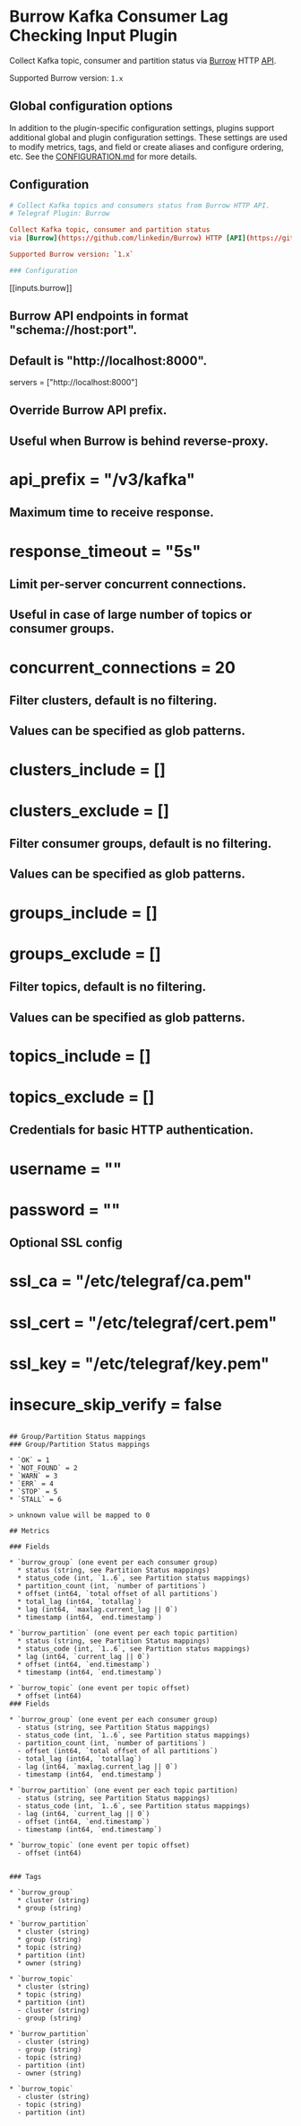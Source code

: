 # Burrow Kafka Consumer Lag Checking Input Plugin

Collect Kafka topic, consumer and partition status via
[Burrow](https://github.com/linkedin/Burrow) HTTP
[API](https://github.com/linkedin/Burrow/wiki/HTTP-Endpoint).

Supported Burrow version: `1.x`

## Global configuration options <!-- @/docs/includes/plugin_config.md -->

In addition to the plugin-specific configuration settings, plugins support
additional global and plugin configuration settings. These settings are used to
modify metrics, tags, and field or create aliases and configure ordering, etc.
See the [CONFIGURATION.md][CONFIGURATION.md] for more details.

[CONFIGURATION.md]: ../../../docs/CONFIGURATION.md

## Configuration

```toml @sample.conf
# Collect Kafka topics and consumers status from Burrow HTTP API.
# Telegraf Plugin: Burrow

Collect Kafka topic, consumer and partition status
via [Burrow](https://github.com/linkedin/Burrow) HTTP [API](https://github.com/linkedin/Burrow/wiki/HTTP-Endpoint).

Supported Burrow version: `1.x`

### Configuration

```
[[inputs.burrow]]
  ## Burrow API endpoints in format "schema://host:port".
  ## Default is "http://localhost:8000".
  servers = ["http://localhost:8000"]

  ## Override Burrow API prefix.
  ## Useful when Burrow is behind reverse-proxy.
  # api_prefix = "/v3/kafka"

  ## Maximum time to receive response.
  # response_timeout = "5s"

  ## Limit per-server concurrent connections.
  ## Useful in case of large number of topics or consumer groups.
  # concurrent_connections = 20

  ## Filter clusters, default is no filtering.
  ## Values can be specified as glob patterns.
  # clusters_include = []
  # clusters_exclude = []

  ## Filter consumer groups, default is no filtering.
  ## Values can be specified as glob patterns.
  # groups_include = []
  # groups_exclude = []

  ## Filter topics, default is no filtering.
  ## Values can be specified as glob patterns.
  # topics_include = []
  # topics_exclude = []

  ## Credentials for basic HTTP authentication.
  # username = ""
  # password = ""

  ## Optional SSL config
  # ssl_ca = "/etc/telegraf/ca.pem"
  # ssl_cert = "/etc/telegraf/cert.pem"
  # ssl_key = "/etc/telegraf/key.pem"
  # insecure_skip_verify = false
```

## Group/Partition Status mappings
### Group/Partition Status mappings

* `OK` = 1
* `NOT_FOUND` = 2
* `WARN` = 3
* `ERR` = 4
* `STOP` = 5
* `STALL` = 6

> unknown value will be mapped to 0

## Metrics

### Fields

* `burrow_group` (one event per each consumer group)
  * status (string, see Partition Status mappings)
  * status_code (int, `1..6`, see Partition status mappings)
  * partition_count (int, `number of partitions`)
  * offset (int64, `total offset of all partitions`)
  * total_lag (int64, `totallag`)
  * lag (int64, `maxlag.current_lag || 0`)
  * timestamp (int64, `end.timestamp`)

* `burrow_partition` (one event per each topic partition)
  * status (string, see Partition Status mappings)
  * status_code (int, `1..6`, see Partition status mappings)
  * lag (int64, `current_lag || 0`)
  * offset (int64, `end.timestamp`)
  * timestamp (int64, `end.timestamp`)

* `burrow_topic` (one event per topic offset)
  * offset (int64)
### Fields

* `burrow_group` (one event per each consumer group)
  - status (string, see Partition Status mappings)
  - status_code (int, `1..6`, see Partition status mappings)
  - partition_count (int, `number of partitions`)
  - offset (int64, `total offset of all partitions`)
  - total_lag (int64, `totallag`)
  - lag (int64, `maxlag.current_lag || 0`)
  - timestamp (int64, `end.timestamp`)

* `burrow_partition` (one event per each topic partition)
  - status (string, see Partition Status mappings)
  - status_code (int, `1..6`, see Partition status mappings)
  - lag (int64, `current_lag || 0`)
  - offset (int64, `end.timestamp`)
  - timestamp (int64, `end.timestamp`)

* `burrow_topic` (one event per topic offset)
  - offset (int64)


### Tags

* `burrow_group`
  * cluster (string)
  * group (string)

* `burrow_partition`
  * cluster (string)
  * group (string)
  * topic (string)
  * partition (int)
  * owner (string)

* `burrow_topic`
  * cluster (string)
  * topic (string)
  * partition (int)
  - cluster (string)
  - group (string)

* `burrow_partition`
  - cluster (string)
  - group (string)
  - topic (string)
  - partition (int)
  - owner (string)

* `burrow_topic`
  - cluster (string)
  - topic (string)
  - partition (int)
